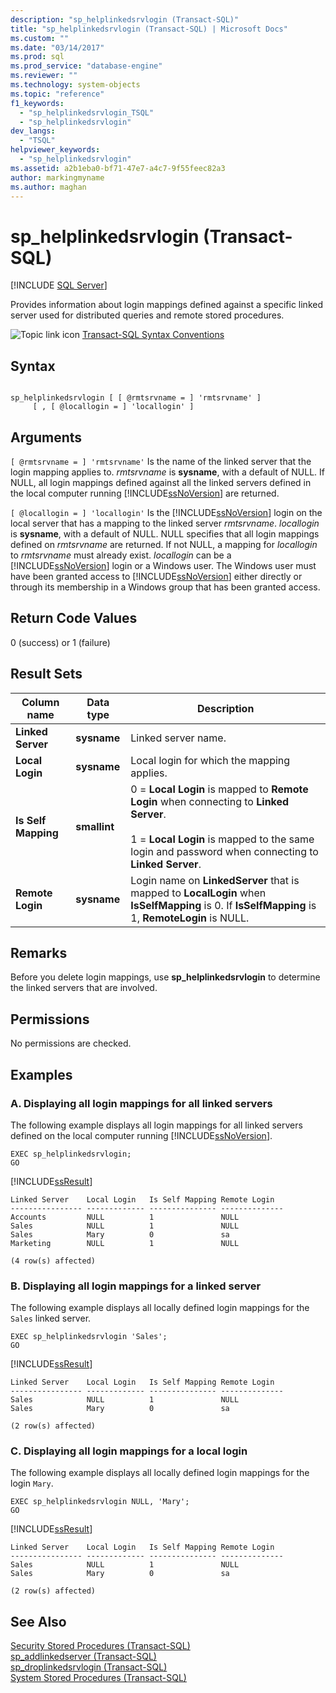 ```yaml
---
description: "sp_helplinkedsrvlogin (Transact-SQL)"
title: "sp_helplinkedsrvlogin (Transact-SQL) | Microsoft Docs"
ms.custom: ""
ms.date: "03/14/2017"
ms.prod: sql
ms.prod_service: "database-engine"
ms.reviewer: ""
ms.technology: system-objects
ms.topic: "reference"
f1_keywords: 
  - "sp_helplinkedsrvlogin_TSQL"
  - "sp_helplinkedsrvlogin"
dev_langs: 
  - "TSQL"
helpviewer_keywords: 
  - "sp_helplinkedsrvlogin"
ms.assetid: a2b1eba0-bf71-47e7-a4c7-9f55feec82a3
author: markingmyname
ms.author: maghan
---
```

# sp_helplinkedsrvlogin (Transact-SQL)
[!INCLUDE [SQL Server](../../includes/applies-to-version/sqlserver.md)]

  Provides information about login mappings defined against a specific linked server used for distributed queries and remote stored procedures.  
  
 ![Topic link icon](../../database-engine/configure-windows/media/topic-link.gif "Topic link icon") [Transact-SQL Syntax Conventions](../../t-sql/language-elements/transact-sql-syntax-conventions-transact-sql.md)  
  
## Syntax  
  
```  
  
sp_helplinkedsrvlogin [ [ @rmtsrvname = ] 'rmtsrvname' ]   
     [ , [ @locallogin = ] 'locallogin' ]  
```  
  
## Arguments  
`[ @rmtsrvname = ] 'rmtsrvname'`
 Is the name of the linked server that the login mapping applies to. *rmtsrvname* is **sysname**, with a default of NULL. If NULL, all login mappings defined against all the linked servers defined in the local computer running [!INCLUDE[ssNoVersion](../../includes/ssnoversion-md.md)] are returned.  
  
`[ @locallogin = ] 'locallogin'`
 Is the [!INCLUDE[ssNoVersion](../../includes/ssnoversion-md.md)] login on the local server that has a mapping to the linked server *rmtsrvname*. *locallogin* is **sysname**, with a default of NULL. NULL specifies that all login mappings defined on *rmtsrvname* are returned. If not NULL, a mapping for *locallogin* to *rmtsrvname* must already exist. *locallogin* can be a [!INCLUDE[ssNoVersion](../../includes/ssnoversion-md.md)] login or a Windows user. The Windows user must have been granted access to [!INCLUDE[ssNoVersion](../../includes/ssnoversion-md.md)] either directly or through its membership in a Windows group that has been granted access.  
  
## Return Code Values  
 0 (success) or 1 (failure)  
  
## Result Sets  
  
|Column name|Data type|Description|  
|-----------------|---------------|-----------------|  
|**Linked Server**|**sysname**|Linked server name.|  
|**Local Login**|**sysname**|Local login for which the mapping applies.|  
|**Is Self Mapping**|**smallint**|0 = **Local Login** is mapped to **Remote Login** when connecting to **Linked Server**.<br /><br /> 1 = **Local Login** is mapped to the same login and password when connecting to **Linked Server**.|  
|**Remote Login**|**sysname**|Login name on **LinkedServer** that is mapped to **LocalLogin** when **IsSelfMapping** is 0. If **IsSelfMapping** is 1, **RemoteLogin** is NULL.|  
  
## Remarks  
 Before you delete login mappings, use **sp_helplinkedsrvlogin** to determine the linked servers that are involved.  
  
## Permissions  
 No permissions are checked.  
  
## Examples  
  
### A. Displaying all login mappings for all linked servers  
 The following example displays all login mappings for all linked servers defined on the local computer running [!INCLUDE[ssNoVersion](../../includes/ssnoversion-md.md)].  
  
```  
EXEC sp_helplinkedsrvlogin;  
GO  
```  
  
 [!INCLUDE[ssResult](../../includes/ssresult-md.md)]  
  
```  
Linked Server    Local Login   Is Self Mapping Remote Login   
---------------- ------------- --------------- --------------   
Accounts         NULL          1               NULL  
Sales            NULL          1               NULL  
Sales            Mary          0               sa  
Marketing        NULL          1               NULL  
  
(4 row(s) affected)  
```  
  
### B. Displaying all login mappings for a linked server  
 The following example displays all locally defined login mappings for the `Sales` linked server.  
  
```  
EXEC sp_helplinkedsrvlogin 'Sales';  
GO  
```  
  
 [!INCLUDE[ssResult](../../includes/ssresult-md.md)]  
  
```  
Linked Server    Local Login   Is Self Mapping Remote Login   
---------------- ------------- --------------- --------------   
Sales            NULL          1               NULL  
Sales            Mary          0               sa  
  
(2 row(s) affected)  
```  
  
### C. Displaying all login mappings for a local login  
 The following example displays all locally defined login mappings for the login `Mary`.  
  
```  
EXEC sp_helplinkedsrvlogin NULL, 'Mary';  
GO  
```  
  
 [!INCLUDE[ssResult](../../includes/ssresult-md.md)]  
  
```  
Linked Server    Local Login   Is Self Mapping Remote Login   
---------------- ------------- --------------- --------------   
Sales            NULL          1               NULL  
Sales            Mary          0               sa  
  
(2 row(s) affected)  
```  
  
## See Also  
 [Security Stored Procedures &#40;Transact-SQL&#41;](../../relational-databases/system-stored-procedures/security-stored-procedures-transact-sql.md)   
 [sp_addlinkedserver &#40;Transact-SQL&#41;](../../relational-databases/system-stored-procedures/sp-addlinkedserver-transact-sql.md)   
 [sp_droplinkedsrvlogin &#40;Transact-SQL&#41;](../../relational-databases/system-stored-procedures/sp-droplinkedsrvlogin-transact-sql.md)   
 [System Stored Procedures &#40;Transact-SQL&#41;](../../relational-databases/system-stored-procedures/system-stored-procedures-transact-sql.md)  
  
  
